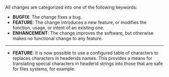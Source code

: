 All changes are categorized into one of the following keywords:

- **BUGFIX**: The change fixes a bug.
- **FEATURE**: The change introduces a new feature, or modifies the function,
               usage, or intent of an existing one.
- **ENHANCEMENT**: The change improves the software, but otherwise makes no
                   functional change to any feature.
----

- **FEATURE**: It is now possible to use a configured table of characters
               to replaces characters in headerids names.  This provides a
               means for translating special characters in headerid strings
               into those that are safe for files systems, for example.
